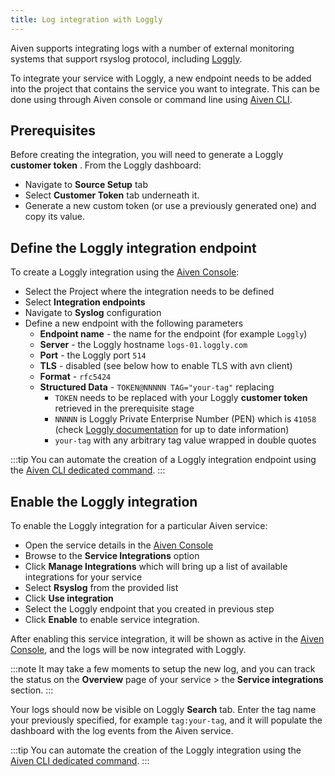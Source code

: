 ```yaml
---
title: Log integration with Loggly
---
```


Aiven supports integrating logs with a number of external monitoring
systems that support rsyslog protocol, including
[Loggly](https://www.loggly.com/).

To integrate your service with Loggly, a new endpoint needs to be added
into the project that contains the service you want to integrate. This
can be done using through Aiven console or command line using
[Aiven CLI](/docs/tools/cli).

## Prerequisites

Before creating the integration, you will need to generate a Loggly
**customer token** . From the Loggly dashboard:

-   Navigate to **Source Setup** tab
-   Select **Customer Token** tab underneath it.
-   Generate a new custom token (or use a previously generated one) and
    copy its value.

## Define the Loggly integration endpoint

To create a Loggly integration using the [Aiven
Console](https://console.aiven.io):

-   Select the Project where the integration needs to be defined
-   Select **Integration endpoints**
-   Navigate to **Syslog** configuration
-   Define a new endpoint with the following parameters
    -   **Endpoint name** - the name for the endpoint (for example
        `Loggly`)
    -   **Server** - the Loggly hostname `logs-01.loggly.com`
    -   **Port** - the Loggly port `514`
    -   **TLS** - disabled (see below how to enable TLS with avn client)
    -   **Format** - `rfc5424`
    -   **Structured Data** - `TOKEN@NNNNN TAG="your-tag"` replacing
        -   `TOKEN` needs to be replaced with your Loggly **customer
            token** retrieved in the prerequisite stage
        -   `NNNNN` is Loggly Private Enterprise Number (PEN) which is
            `41058` (check [Loggly
            documentation](https://documentation.solarwinds.com/en/success_center/loggly/content/admin/streaming-syslog-without-using-files.htm)
            for up to date information)
        -   `your-tag` with any arbitrary tag value wrapped in double
            quotes

:::tip
You can automate the creation of a Loggly integration endpoint using the
[Aiven CLI dedicated command](/docs/tools/cli/service/integration#avn_service_integration_endpoint_create).
:::

## Enable the Loggly integration

To enable the Loggly integration for a particular Aiven service:

-   Open the service details in the [Aiven
    Console](https://console.aiven.io)
-   Browse to the **Service Integrations** option
-   Click **Manage Integrations** which will bring up a list of
    available integrations for your service
-   Select **Rsyslog** from the provided list
-   Click **Use integration**
-   Select the Loggly endpoint that you created in previous step
-   Click **Enable** to enable service integration.

After enabling this service integration, it will be shown as active in
the [Aiven Console](https://console.aiven.io), and the logs will be now
integrated with Loggly.

:::note
It may take a few moments to setup the new log, and you can track the
status on the **Overview** page of your service \> the **Service
integrations** section.
:::

Your logs should now be visible on Loggly **Search** tab. Enter the tag
name your previously specified, for example `tag:your-tag`, and it will
populate the dashboard with the log events from the Aiven service.

:::tip
You can automate the creation of the Loggly integration using the
[Aiven CLI dedicated command](/docs/tools/cli/service/integration#avn_service_integration_create).
:::
